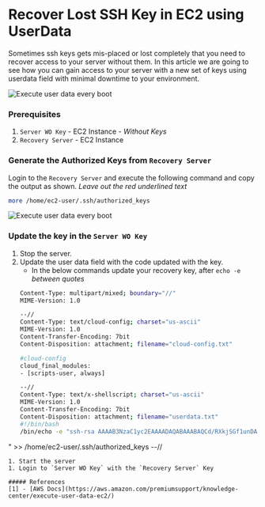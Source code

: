 # Recover Lost SSH Key in EC2 using UserData

Sometimes ssh keys gets mis-placed or lost completely that you need to recover access to your server without them. In this article we are going to see how you can gain access to your server with a new set of keys using userdata field with minimal downtime to your environment.


![Execute user data every boot](https://raw.githubusercontent.com/miztiik/AWS-Demos/master/How-To/setup-ssh-key-recovery-using-userdata/images/setup-ssh-key-recovery-using-userdata-valaxy-00.png)

### Prerequisites
1. `Server WO Key` - EC2 Instance  - _Without Keys_
1. `Recovery Server` - EC2 Instance

### Generate the Authorized Keys from `Recovery Server`
Login to the `Recovery Server` and execute the following command and copy the output as shown. _Leave out the red underlined text_
```sh
more /home/ec2-user/.ssh/authorized_keys
```
![Execute user data every boot](https://raw.githubusercontent.com/miztiik/AWS-Demos/master/How-To/setup-ssh-key-recovery-using-userdata/images/setup-ssh-key-recovery-using-userdata-valaxy-01.png)

### Update the key in the `Server WO Key`
1. Stop the server.
1. Update the user data field with the code updated with the key.
   - In the below commands update your recovery key, after `echo -e`  _between quotes_
   ```sh
   Content-Type: multipart/mixed; boundary="//"
   MIME-Version: 1.0
   
   --//
   Content-Type: text/cloud-config; charset="us-ascii"
   MIME-Version: 1.0
   Content-Transfer-Encoding: 7bit
   Content-Disposition: attachment; filename="cloud-config.txt"
   
   #cloud-config
   cloud_final_modules:
   - [scripts-user, always]
   
   --//
   Content-Type: text/x-shellscript; charset="us-ascii"
   MIME-Version: 1.0
   Content-Transfer-Encoding: 7bit
   Content-Disposition: attachment; filename="userdata.txt"
   #!/bin/bash
   /bin/echo -e "ssh-rsa AAAAB3NzaC1yc2EAAAADAQABAAABAQCd/RXkjSGf1unDAPefX06ijo2y1VpkBrCc/skuRAvyjeKiSypXMR70De2Yl5qYkXzhkJckviui1TNoDgPN5JpSGVh04i8LG9OjhKIOjrj8+5qqONjOteIEiveBfY2OB/XRGm5yKLQiW/fPsJusVTMdPO7NQL+n3zc0ikMNCR1j16wNsciWLUiRzD269n/4ant3S2fTNXMK+1X+fb+UObhTd0VtjcIqDbYq/N6pAdt2frn0V99m47uQ7C+iqOMDtCE7eS+wjvrCSyOqEBYjwnJe1QDaPNQjeDnP/3sbk3tvAw5kszCsOBRu8OaPOjShQeVqwpfoBSfEKPdRFpVGdWwh rahul@rahulk.example.com
" >> /home/ec2-user/.ssh/authorized_keys
   --//
   ```
1. Start the server
1. Login to `Server WO Key` with the `Recovery Server` Key

##### References
[1] - [AWS Docs](https://aws.amazon.com/premiumsupport/knowledge-center/execute-user-data-ec2/)

